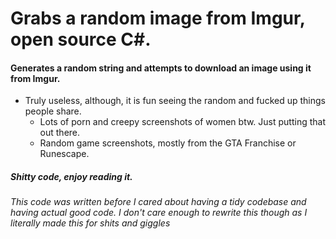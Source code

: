 # Grabs a random image from Imgur, open source C#.

#### Generates a random string and attempts to download an image using it from Imgur.
* Truly useless, although, it is fun seeing the random and fucked up things people share.
  * Lots of porn and creepy screenshots of women btw. Just putting that out there.
  * Random game screenshots, mostly from the GTA Franchise or Runescape. 
##### Shitty code, enjoy reading it. 


###### This code was written before I cared about having a tidy codebase and having actual good code. I don't care enough to rewrite this though as I literally made this for shits and giggles 
